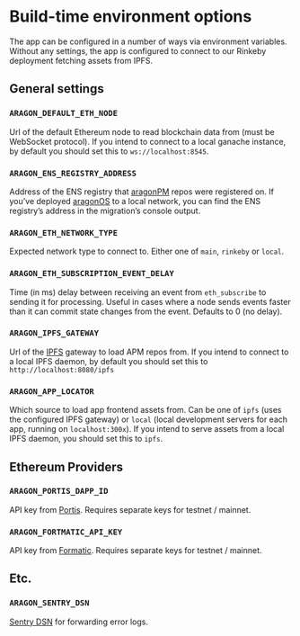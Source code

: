 # Build-time environment options

The app can be configured in a number of ways via environment variables. Without any settings, the app is configured to connect to our Rinkeby deployment fetching assets from IPFS.

## General settings

### `ARAGON_DEFAULT_ETH_NODE`

Url of the default Ethereum node to read blockchain data from (must be WebSocket protocol). If you intend to connect to a local ganache instance, by default you should set this to `ws://localhost:8545`.

### `ARAGON_ENS_REGISTRY_ADDRESS`

Address of the ENS registry that [aragonPM](https://hack.aragon.org/docs/apm-intro) repos were registered on. If you’ve deployed [aragonOS](https://github.com/aragon/aragonOS) to a local network, you can find the ENS registry’s address in the migration’s console output.

### `ARAGON_ETH_NETWORK_TYPE`

Expected network type to connect to. Either one of `main`, `rinkeby` or `local`.

### `ARAGON_ETH_SUBSCRIPTION_EVENT_DELAY`

Time (in ms) delay between receiving an event from `eth_subscribe` to sending it for processing. Useful in cases where a node sends events faster than it can commit state changes from the event. Defaults to 0 (no delay).

### `ARAGON_IPFS_GATEWAY`

Url of the [IPFS](https://ipfs.io) gateway to load APM repos from. If you intend to connect to a local IPFS daemon, by default you should set this to `http://localhost:8080/ipfs`

### `ARAGON_APP_LOCATOR`

Which source to load app frontend assets from. Can be one of `ipfs` (uses the configured IPFS gateway) or `local` (local development servers for each app, running on `localhost:300x`). If you intend to serve assets from a local IPFS daemon, you should set this to `ipfs`.

## Ethereum Providers

### `ARAGON_PORTIS_DAPP_ID`

API key from [Portis](portis.io). Requires separate keys for testnet / mainnet.

### `ARAGON_FORTMATIC_API_KEY`

API key from [Formatic](fortmatic.com). Requires separate keys for testnet / mainnet.

## Etc.

### `ARAGON_SENTRY_DSN`

[Sentry DSN](https://docs.sentry.io/error-reporting/configuration/?platform=node#dsn) for forwarding error logs.
